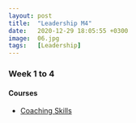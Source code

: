 ```yaml
---
layout: post
title:  "Leadership M4"
date:   2020-12-29 18:05:55 +0300
image:  06.jpg
tags:   [Leadership]
---
```

### Week 1 to 4
#### Courses
* [Coaching Skills](https://www.coursera.org/specializations/coaching-skills-manager)


[jekyll-docs]: https://jekyllrb.com/docs/home
[jekyll-gh]:   https://github.com/jekyll/jekyll
[jekyll-talk]: https://talk.jekyllrb.com/
